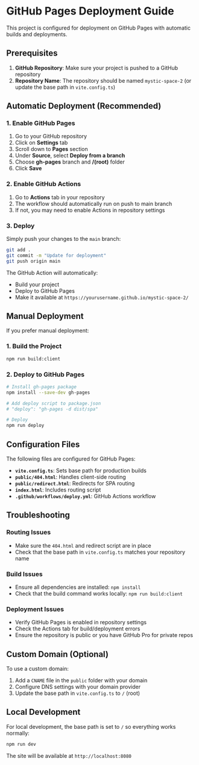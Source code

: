 # GitHub Pages Deployment Guide

This project is configured for deployment on GitHub Pages with automatic builds and deployments.

## Prerequisites

1. **GitHub Repository**: Make sure your project is pushed to a GitHub repository
2. **Repository Name**: The repository should be named `mystic-space-2` (or update the base path in `vite.config.ts`)

## Automatic Deployment (Recommended)

### 1. Enable GitHub Pages

1. Go to your GitHub repository
2. Click on **Settings** tab
3. Scroll down to **Pages** section
4. Under **Source**, select **Deploy from a branch**
5. Choose **gh-pages** branch and **/(root)** folder
6. Click **Save**

### 2. Enable GitHub Actions

1. Go to **Actions** tab in your repository
2. The workflow should automatically run on push to main branch
3. If not, you may need to enable Actions in repository settings

### 3. Deploy

Simply push your changes to the `main` branch:

```bash
git add .
git commit -m "Update for deployment"
git push origin main
```

The GitHub Action will automatically:
- Build your project
- Deploy to GitHub Pages
- Make it available at `https://yourusername.github.io/mystic-space-2/`

## Manual Deployment

If you prefer manual deployment:

### 1. Build the Project

```bash
npm run build:client
```

### 2. Deploy to GitHub Pages

```bash
# Install gh-pages package
npm install --save-dev gh-pages

# Add deploy script to package.json
# "deploy": "gh-pages -d dist/spa"

# Deploy
npm run deploy
```

## Configuration Files

The following files are configured for GitHub Pages:

- **`vite.config.ts`**: Sets base path for production builds
- **`public/404.html`**: Handles client-side routing
- **`public/redirect.html`**: Redirects for SPA routing
- **`index.html`**: Includes routing script
- **`.github/workflows/deploy.yml`**: GitHub Actions workflow

## Troubleshooting

### Routing Issues
- Make sure the `404.html` and redirect script are in place
- Check that the base path in `vite.config.ts` matches your repository name

### Build Issues
- Ensure all dependencies are installed: `npm install`
- Check that the build command works locally: `npm run build:client`

### Deployment Issues
- Verify GitHub Pages is enabled in repository settings
- Check the Actions tab for build/deployment errors
- Ensure the repository is public or you have GitHub Pro for private repos

## Custom Domain (Optional)

To use a custom domain:

1. Add a `CNAME` file in the `public` folder with your domain
2. Configure DNS settings with your domain provider
3. Update the base path in `vite.config.ts` to `/` (root)

## Local Development

For local development, the base path is set to `/` so everything works normally:

```bash
npm run dev
```

The site will be available at `http://localhost:8080` 